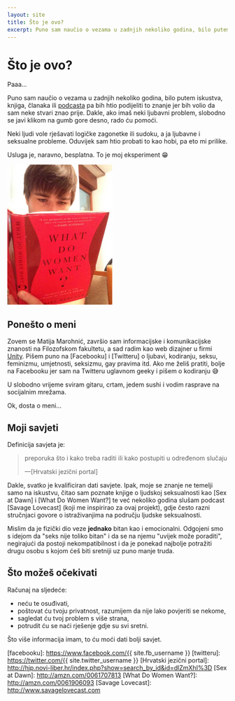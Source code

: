 ```yaml
---
layout: site
title: Što je ovo?
excerpt: Puno sam naučio o vezama u zadnjih nekoliko godina, bilo putem iskustva, knjiga, članaka ili podcasta pa bih htio podijeliti to znanje jer bih volio da sam neke stvari znao prije.
---
```


# Što je ovo?

Paaa...

Puno sam naučio o vezama u zadnjih nekoliko godina, bilo putem iskustva, knjiga, članaka ili [podcasta] pa bih htio podijeliti to znanje jer bih volio da sam neke stvari znao prije. Dakle, ako imaš neki ljubavni problem, slobodno se javi klikom na gumb gore desno, rado ću pomoći.

Neki ljudi vole rješavati logičke zagonetke ili sudoku, a ja ljubavne i seksualne probleme. Oduvijek sam htio probati to kao hobi, pa eto mi prilike.

Usluga je, naravno, besplatna. To je moj eksperiment :grin:

<img class="img" src="/images/bio.jpg" width="240" height="320" alt="slika mene kako čitam knjigu">

## Ponešto o meni

Zovem se Matija Marohnić, završio sam informacijske i komunikacijske znanosti na Filozofskom fakultetu, a sad radim kao web dizajner u firmi [Unity]. Pišem puno na [Facebooku] i [Twitteru] o ljubavi, kodiranju, seksu, feminizmu, umjetnosti, seksizmu, gay pravima itd. Ako me želiš pratiti, bolje na Facebooku jer sam na Twitteru uglavnom geeky i pišem o kodiranju :sweat_smile:

U slobodno vrijeme sviram gitaru, crtam, jedem sushi i vodim rasprave na socijalnim mrežama.

Ok, dosta o meni...

## Moji savjeti

Definicija savjeta je:

> preporuka što i kako treba raditi ili kako postupiti u određenom slučaju
>
> —[Hrvatski jezični portal]

Dakle, svatko je kvalificiran dati savjete. Ipak, moje se znanje ne temelji samo na iskustvu, čitao sam poznate knjige o ljudskoj seksualnosti kao [Sex at Dawn] i [What Do Women Want?] te već nekoliko godina slušam podcast [Savage Lovecast] (koji me inspirirao za ovaj projekt), gdje često razni stručnjaci govore o istraživanjima na području ljudske seksualnosti.

Mislim da je fizički dio veze **jednako** bitan kao i emocionalni. Odgojeni smo s idejom da "seks nije toliko bitan" i da se na njemu "uvijek može poraditi", negirajući da postoji nekompatibilnost i da je ponekad najbolje potražiti drugu osobu s kojom ćeš biti sretniji uz puno manje truda.

## Što možeš očekivati

Računaj na sljedeće:

  - neću te osuđivati,
  - poštovat ću tvoju privatnost, razumijem da nije lako povjeriti se nekome,
  - sagledat ću tvoj problem s više strana,
  - potrudit ću se naći rješenje gdje su svi sretni.

Što više informacija imam, to ću moći dati bolji savjet.

[podcasta]: https://en.wikipedia.org/wiki/Podcast
[unity]: http://unity.hr/
[facebooku]: https://www.facebook.com/{{ site.fb_username }}
[twitteru]: https://twitter.com/{{ site.twitter_username }}
[Hrvatski jezični portal]: http://hjp.novi-liber.hr/index.php?show=search_by_id&id=dlZmXhI%3D
[Sex at Dawn]: http://amzn.com/0061707813
[What Do Women Want?]: http://amzn.com/0061906093
[Savage Lovecast]: http://www.savagelovecast.com
